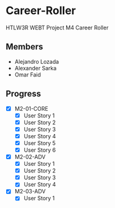 # Career-Roller
HTLW3R WEBT Project M4 Career Roller

## Members
- Alejandro Lozada
- Alexander Sarka
- Omar Faid

## Progress
- [X] M2-01-CORE
  - [X] User Story 1
  - [x] User Story 2
  - [X] User Story 3
  - [X] User Story 4
  - [X] User Story 5
  - [X] User Story 6
- [X] M2-02-ADV
  - [X] User Story 1
  - [X] User Story 2
  - [X] User Story 3
  - [X] User Story 4
- [X] M2-03-ADV
  - [X] User Story 1
